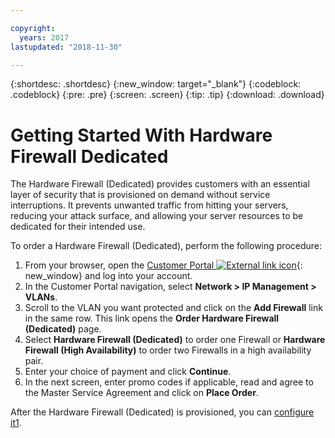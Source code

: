 ```yaml
---

copyright:
  years: 2017
lastupdated: "2018-11-30"

---
```


{:shortdesc: .shortdesc}
{:new_window: target="_blank"}
{:codeblock: .codeblock}
{:pre: .pre}
{:screen: .screen}
{:tip: .tip}
{:download: .download}

# Getting Started With Hardware Firewall Dedicated
The Hardware Firewall (Dedicated) provides customers with an essential layer of security that is provisioned on demand without service interruptions. It prevents unwanted traffic from hitting your servers, reducing your attack surface, and allowing your server resources to be dedicated for their intended use.  

To order a Hardware Firewall (Dedicated), perform the following procedure:

1. From your browser, open the [Customer Portal ![External link icon](../../icons/launch-glyph.svg "External link icon")](https://control.softlayer.com/){: new_window} and log into your account.
2. In the Customer Portal navigation, select **Network > IP Management > VLANs**.
3. Scroll to the VLAN you want protected and click on the **Add Firewall** link in the same row. This link opens the **Order Hardware Firewall (Dedicated)** page.
4. Select **Hardware Firewall (Dedicated)** to order one Firewall or **Hardware Firewall (High Availability)** to order two Firewalls in a high availability pair.
5. Enter your choice of payment and click **Continue**.
6. In the next screen, enter promo codes if applicable, read and agree to the Master Service Agreement and click on **Place Order**. 

After the Hardware Firewall (Dedicated) is provisioned, you can [configure it1](/docs/infrastructure/hardware-firewall-dedicated/editing-rules.html).
